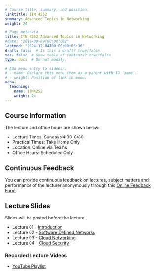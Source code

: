 ```yaml
---
# Course title, summary, and position.
linktitle: ITN 4252
summary: Advanced Topics in Networking
weight: 24

# Page metadata.
title: ITN 4252 Advanced Topics in Networking
#date: "2018-09-09T00:00:00Z"
lastmod: "2024-12-04T00:00:00+05:30"
draft: false  # Is this a draft? true/false
toc: false  # Show table of contents? true/false
type: docs  # Do not modify.

# Add menu entry to sidebar.
# - name: Declare this menu item as a parent with ID `name`.
# - weight: Position of link in menu.
menu:
  teaching:
    name: ITN4252
    weight: 24
---
```


## Course Information
The lecture and office hours are shown below:

- Lecture Times: Sundays 4:30-6:30
- Practical Times: Take Home Only
- Location: Online via Teams
- Office Hours: Scheduled Only

## Continuous Feedback
You can provide continuous feedback on lectures, subject matters and performance of the lecturer anonymously through this [Online Feedback Form](https://goo.gl/forms/YB58B1ejBnye1wnB3).
 
## Lecture Slides
Slides will be posted before the lecture.

- Lecture 01 - [Introduction](https://academic.nimal.info/files/ITN4252_01_Introduction.pdf)
- Lecture 02 - [Software Defined Networks](https://academic.nimal.info/files/ITN4252_02_Software_Defined_Networks.pdf)
- Lecture 03 - [Cloud Networking](https://academic.nimal.info/files/ITN4252_03_Cloud_Networking.pdf)
- Lecture 04 - [Cloud Security](https://academic.nimal.info/files/ITN4252_04_Cloud_Security.pdf)

### Recorded Lecture Videos

- [YouTube Playlist](https://www.youtube.com/playlist?list=PLvnDscyrIVpQ1Bt1pasulbelIo2w_Iq3X)
